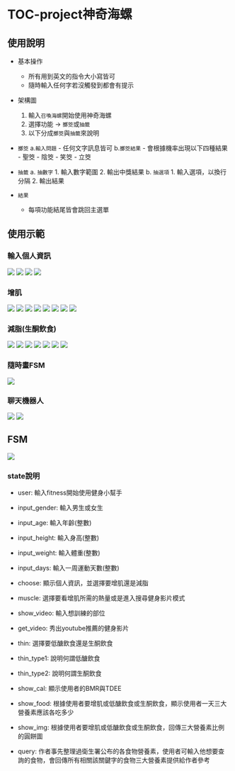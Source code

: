 # TOC-project神奇海螺

## 使用說明
- 基本操作
    - 所有用到英文的指令大小寫皆可
    - 隨時輸入任何字若沒觸發到都會有提示
- 架構圖
    1. 輸入`召喚海螺`開始使用神奇海螺
    2. 選擇功能 -> `擲筊`或`抽籤`
    3. 以下分成`擲筊`與`抽籤`來說明
- `擲筊` 
     a.`輸入問題`
        - 任何文字訊息皆可
     b.`擲筊結果`
        - 會根據機率出現以下四種結果
            - 聖筊
            - 陰筊
            - 笑筊
            - 立筊
       
- `抽籤`
     a. `抽數字`
        1. 輸入數字範圍
        2. 輸出中獎結果
     b. `抽選項`
        1. 輸入選項，以換行分隔
        2. 輸出結果
- `結果`
    - 每項功能結尾皆會跳回主選單

## 使用示範
### 輸入個人資訊
![](https://i.imgur.com/RAXRooY.jpg)
![](https://i.imgur.com/3VkDy82.jpg)
![](https://i.imgur.com/JhK01qT.jpg)
![](https://i.imgur.com/OCsoSBk.jpg)
### 增肌
![](https://i.imgur.com/OodsURE.jpg)
![](https://i.imgur.com/95lZAGO.jpg)
![](https://i.imgur.com/DOj8yEs.jpg)
![](https://i.imgur.com/bgeHzOf.jpg)
![](https://i.imgur.com/R2vy5FN.jpg)
![](https://i.imgur.com/TfHJx3t.jpg)
![](https://i.imgur.com/6ZEIZzI.jpg)
![](https://i.imgur.com/2iNuLe8.jpg)
### 減脂(生酮飲食)
![](https://i.imgur.com/Aej3bXd.jpg)
![](https://i.imgur.com/shzYGJD.jpg)
![](https://i.imgur.com/nxUfsPP.jpg)
![](https://i.imgur.com/pvibAF1.jpg)
![](https://i.imgur.com/xqbqg5A.jpg)
![](https://i.imgur.com/hsoAJeE.jpg)
![](https://i.imgur.com/7KyAzOK.jpg)
### 隨時畫FSM
![](https://i.imgur.com/kk8b9aa.jpg)
### 聊天機器人
![](https://i.imgur.com/co5NtdJ.jpg)
![](https://i.imgur.com/v0uG700.jpg)


## FSM
![](https://i.imgur.com/GMrkfDT.png)
### state說明
- user: 輸入fitness開始使用健身小幫手
- input_gender: 輸入男生或女生
- input_age: 輸入年齡(整數)
- input_height: 輸入身高(整數)
- input_weight: 輸入體重(整數)
- input_days: 輸入一周運動天數(整數)
- choose: 顯示個人資訊，並選擇要增肌還是減脂
- muscle: 選擇要看增肌所需的熱量或是進入搜尋健身影片模式
- show_video: 輸入想訓練的部位
- get_video: 秀出youtube推薦的健身影片
- thin: 選擇要低醣飲食還是生酮飲食
- thin_type1: 說明何謂低醣飲食
- thin_type2: 說明何謂生酮飲食
- show_cal: 顯示使用者的BMR與TDEE
- show_food: 根據使用者要增肌或低醣飲食或生酮飲食，顯示使用者一天三大營養素應該各吃多少
- show_img: 根據使用者要增肌或低醣飲食或生酮飲食，回傳三大營養素比例的圓餅圖
- query: 作者事先整理過衛生署公布的各食物營養素，使用者可輸入他想要查詢的食物，會回傳所有相關該關鍵字的食物三大營養素提供給作者參考







	```


	```
